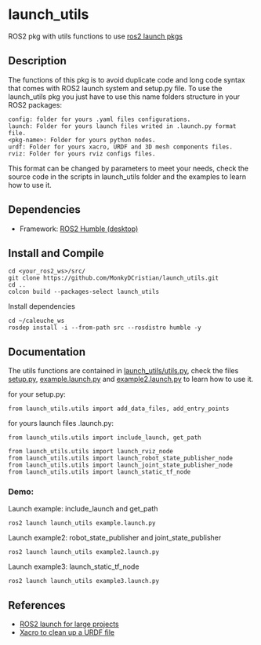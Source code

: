 # launch_utils
ROS2 pkg with utils functions to use [ros2 launch pkgs](https://docs.ros.org/en/humble/Tutorials/Intermediate/Launch/Launch-system.html)

## Description
The functions of this pkg is to avoid duplicate code and long code syntax that comes with ROS2 launch system and setup.py file.
To use the launch_utils pkg you just have to use this name folders structure in your ROS2 packages:
```
config: folder for yours .yaml files configurations.
launch: Folder for yours launch files writed in .launch.py format file.
<pkg-name>: Folder for yours python nodes.
urdf: Folder for yours xacro, URDF and 3D mesh components files.
rviz: Folder for yours rviz configs files.
```
This format can be changed by parameters to meet your needs, check the source code in the scripts in launch_utils folder and the examples to learn how to use it.

## Dependencies
* Framework: [ROS2 Humble (desktop)](https://docs.ros.org/en/humble/Installation/Ubuntu-Install-Debians.html)

## Install and Compile
```
cd <your_ros2_ws>/src/
git clone https://github.com/MonkyDCristian/launch_utils.git
cd ..
colcon build --packages-select launch_utils
```
Install dependencies 
```
cd ~/caleuche_ws
rosdep install -i --from-path src --rosdistro humble -y
```

## Documentation
The utils functions are contained in [launch_utils/utils.py](https://github.com/MonkyDCristian/launch_utils/blob/main/launch_utils/utils.py), check the files [setup.py](https://github.com/MonkyDCristian/launch_utils/blob/main/setup.py), [example.launch.py](https://github.com/MonkyDCristian/launch_utils/blob/main/launch/example.launch.py) and [example2.launch.py](https://github.com/MonkyDCristian/launch_utils/blob/main/launch/example2.launch.py) to learn how to use it.

for your setup.py:
```
from launch_utils.utils import add_data_files, add_entry_points
```

for yours launch files .launch.py:
```
from launch_utils.utils import include_launch, get_path

from launch_utils.utils import launch_rviz_node
from launch_utils.utils import launch_robot_state_publisher_node
from launch_utils.utils import launch_joint_state_publisher_node
from launch_utils.utils import launch_static_tf_node
```

### Demo:

Launch example:  include_launch and get_path
```
ros2 launch launch_utils example.launch.py
```

Launch example2: robot_state_publisher and joint_state_publisher
```
ros2 launch launch_utils example2.launch.py
```

Launch example3: launch_static_tf_node
```
ros2 launch launch_utils example3.launch.py
```

## References 
* [ROS2 launch for large projects](https://docs.ros.org/en/humble/Tutorials/Intermediate/Launch/Using-ROS2-Launch-For-Large-Projects.html)
* [Xacro to clean up a URDF file](https://docs.ros.org/en/humble/Tutorials/Intermediate/URDF/Using-Xacro-to-Clean-Up-a-URDF-File.html)
